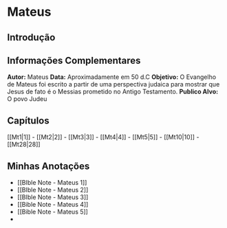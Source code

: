 # Mateus

## Introdução


## Informações Complementares
**Autor:** Mateus
**Data:** Aproximadamente em 50 d.C
**Objetivo:** O Evangelho de Mateus foi escrito a partir de uma perspectiva judaica para mostrar que Jesus de fato é o Messias prometido no Antigo Testamento.
**Publico Alvo:** O povo Judeu

## Capítulos

[[Mt1|1]] - [[Mt2|2]] - [[Mt3|3]] - [[Mt4|4]] - [[Mt5|5]] - [[Mt10|10]] - [[Mt28|28]]


## Minhas Anotações
- [[BIble Note - Mateus 1]]
- [[BIble Note - Mateus 2]]
- [[BIble Note - Mateus 3]]
- [[Bible Note - Mateus 4]]
- [[Bible Note - Mateus 5]]
- 
